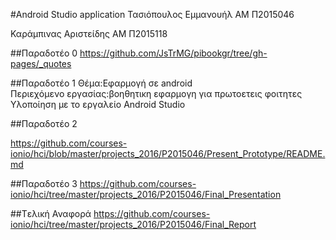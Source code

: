 #Android Studio application
Τασιόπουλος Εμμανουήλ
ΑΜ Π2015046

Καράμπινας Αριστείδης
ΑΜ Π2015118

##Παραδοτέο 0
https://github.com/JsTrMG/pibookgr/tree/gh-pages/_quotes

##Παραδοτέο 1
Θέμα:Εφαρμογή σε android<br>
Περιεχόμενο εργασίας:βοηθητικη εφαρμογη για πρωτοετεις φοιτητες<br>
Υλοποίηση με το εργαλείο Android Studio<br>

##Παραδοτέο 2

https://github.com/courses-ionio/hci/blob/master/projects_2016/P2015046/Present_Prototype/README.md

##Παραδοτέο 3
https://github.com/courses-ionio/hci/tree/master/projects_2016/P2015046/Final_Presentation

##Tελική Αναφορά
https://github.com/courses-ionio/hci/tree/master/projects_2016/P2015046/Final_Report
